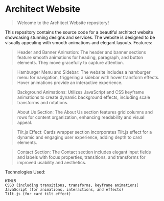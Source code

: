 # Architect Website

> Welcome to the Architect Website repository!

This repository contains the source code for a beautiful architect website showcasing stunning designs and services. The website is designed to be visually appealing with smooth animations and elegant layouts.
Features:

   > Header and Banner Animation:
        The header and banner sections feature smooth animations for heading, paragraph, and button elements. They move gracefully to capture attention.

   > Hamburger Menu and Sidebar:
        The website includes a hamburger menu for navigation, triggering a sidebar with hover transform effects. Hover animations provide an interactive experience.

   > Background Animations:
        Utilizes JavaScript and CSS keyframe animations to create dynamic background effects, including scale transforms and rotations.

  >  About Us Section:
        The About Us section features grid columns and rows for content organization, enhancing readability and visual appeal.

  >  Tilt.js Effect:
        Cards wrapper section incorporates Tilt.js effect for a dynamic and engaging user experience, adding depth to card elements.

  >  Contact Section:
        The Contact section includes elegant input fields and labels with focus properties, transitions, and transforms for improved usability and aesthetics.

Technologies Used:

    HTML5
    CSS3 (including transitions, transforms, keyframe animations)
    JavaScript (for animations, interactions, and effects)
    Tilt.js (for card tilt effect)
